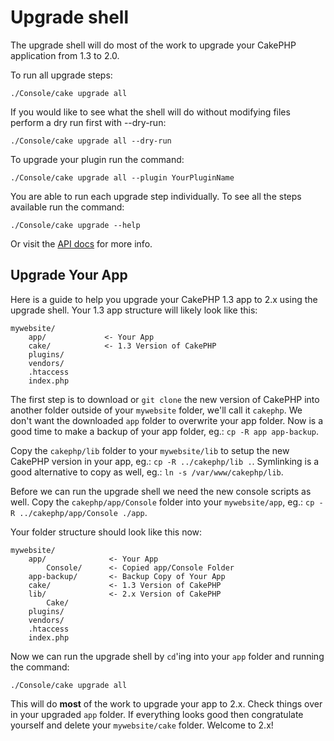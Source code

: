 # Upgrade shell

The upgrade shell will do most of the work to upgrade your CakePHP application
from 1.3 to 2.0.

To run all upgrade steps:

    ./Console/cake upgrade all

If you would like to see what the shell will do without modifying files perform
a dry run first with --dry-run:

    ./Console/cake upgrade all --dry-run

To upgrade your plugin run the command:

    ./Console/cake upgrade all --plugin YourPluginName

You are able to run each upgrade step individually. To see all the steps
available run the command:

    ./Console/cake upgrade --help

Or visit the [API docs](https://api.cakephp.org/2.x/class-UpgradeShell.html) for more info.

## Upgrade Your App

Here is a guide to help you upgrade your CakePHP 1.3 app to 2.x using the
upgrade shell. Your 1.3 app structure will likely look like this:

    mywebsite/
        app/             <- Your App
        cake/            <- 1.3 Version of CakePHP
        plugins/
        vendors/
        .htaccess
        index.php

The first step is to download or `git clone` the new version of CakePHP into
another folder outside of your `mywebsite` folder, we'll call it `cakephp`.
We don't want the downloaded `app` folder to overwrite your app folder. Now is
a good time to make a backup of your app folder, eg.: `cp -R app app-backup`.

Copy the `cakephp/lib` folder to your `mywebsite/lib` to setup the new
CakePHP version in your app, eg.: `cp -R ../cakephp/lib .`. Symlinking is a
good alternative to copy as well, eg.: `ln -s /var/www/cakephp/lib`.

Before we can run the upgrade shell we need the new console scripts as well.
Copy the `cakephp/app/Console` folder into your `mywebsite/app`, eg.:
`cp -R ../cakephp/app/Console ./app`.

Your folder structure should look like this now:

    mywebsite/
        app/              <- Your App
            Console/      <- Copied app/Console Folder
        app-backup/       <- Backup Copy of Your App
        cake/             <- 1.3 Version of CakePHP
        lib/              <- 2.x Version of CakePHP
            Cake/
        plugins/
        vendors/
        .htaccess
        index.php

Now we can run the upgrade shell by `cd`'ing into your `app` folder and
running the command:

    ./Console/cake upgrade all

This will do **most** of the work to upgrade your app to 2.x. Check things over
in your upgraded `app` folder. If everything looks good then congratulate
yourself and delete your `mywebsite/cake` folder. Welcome to 2.x!

